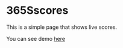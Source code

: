 # 365Sscores

This is a simple page that shows live scores.

You can see demo  <a href="http://jovanpoplasen.com/blog/365scores/" target="_blank">here</a>
